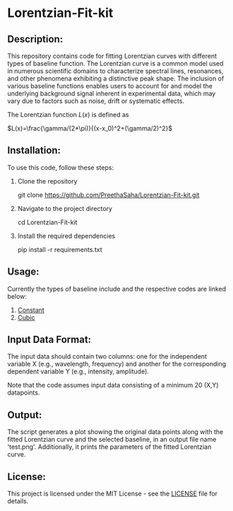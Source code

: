# Lorentzian-Fit-kit

## Description:

This repository contains code for fitting Lorentzian curves with different types of baseline function. 
The Lorentzian curve is a common model used in numerous scientific domains to characterize spectral lines, resonances, and other phenomena exhibiting a distinctive peak shape. The inclusion of various baseline functions enables users to account for and model the underlying background signal inherent in experimental data, which may vary due to factors such as noise, drift or systematic effects.

The Lorentzian function $L(x)$ is defined as

$L(x)=\frac{\gamma/(2*\pi)}{(x-x_0)^2+(\gamma/2)^2}$

 

## Installation:
To use this code, follow these steps:

1. Clone the repository

   git clone https://github.com/PreethaSaha/Lorentzian-Fit-kit.git

3. Navigate to the project directory

   cd Lorentzian-Fit-kit

5. Install the required dependencies

   pip install -r requirements.txt

## Usage:

Currently the types of baseline include and the respective codes are linked below:

1. [Constant](https://github.com/PreethaSaha/Lorentzian-Fit-kit/blob/main/LorentzFit.py) 
2. [Cubic](https://github.com/PreethaSaha/Lorentzian-Fit-kit/blob/main/LorentzFit_cubic.py)

## Input Data Format:

The input data should contain two columns: one for the independent variable X (e.g., wavelength, frequency) and another for the corresponding dependent variable Y (e.g., intensity, amplitude). 

Note that the code assumes input data consisting of a minimum 20 (X,Y) datapoints.

## Output:

The script generates a plot showing the original data points along with the fitted Lorentzian curve and the selected baseline, in an output file name 'test.png'. Additionally, it prints the parameters of the fitted Lorentzian curve.

## License:

This project is licensed under the MIT License - see the [LICENSE](https://github.com/PreethaSaha/Lorentzian-Fit-kit/blob/main/LICENSE) file for details.



